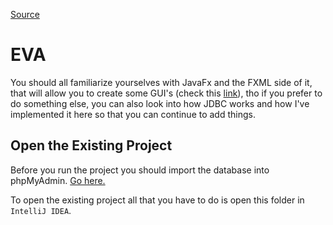 [Source](https://github.com/vadimstasiev/JavaFX_Template)

# EVA
You should all familiarize yourselves with JavaFx and the FXML side of it, that will allow you to create some GUI's (check this [link](../Learning_Resources/JavaFx)), tho if you prefer to do something else, you can also look into how JDBC works and how I've implemented it here so that you can continue to add things.


## Open the Existing Project

Before you run the project you should import the database into phpMyAdmin. [Go here.](./database/)

To open the existing project all that you have to do is open this folder in `IntelliJ IDEA`.
